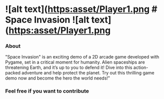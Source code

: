 ![alt text]([https:asset/Player1.png](https://github.com/MarcosBarbosaBA/SpaceInvasion/blob/master/asset/Player1.png?raw-true "Space-Invasion") # Space Invasion ![alt text]([https:asset/Player1.png](https://github.com/MarcosBarbosaBA/SpaceInvasion/blob/master/asset/Player1.png?raw-true "Space-Invasion")
==============

### About
"Space Invasion" is an exciting demo of a 2D arcade game developed with Pygame, set in a critical moment for humanity. Alien spaceships are threatening Earth, and it’s up to you to defend it! 
Dive into this action-packed adventure and help protect the planet. Try out this thrilling game demo now and become the hero the world needs!"

### Feel free if you want to contribute
